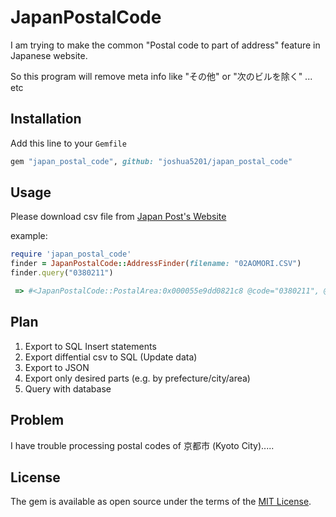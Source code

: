 # JapanPostalCode

I am trying to make the common "Postal code to part of address" feature in Japanese website.

So this program will remove meta info like "その他" or "次のビルを除く" ... etc

## Installation

Add this line to your `Gemfile`

``` ruby
gem "japan_postal_code", github: "joshua5201/japan_postal_code"
```

## Usage

Please download csv file from [Japan Post's Website](https://www.post.japanpost.jp/zipcode/dl/kogaki-zip.html)

example: 

```ruby
require 'japan_postal_code'
finder = JapanPostalCode::AddressFinder(filename: "02AOMORI.CSV")
finder.query("0380211")

 => #<JapanPostalCode::PostalArea:0x000055e9dd0821c8 @code="0380211", @prefecture="青森県", @city="南津軽郡大鰐町", @prefecture_kana="ｱｵﾓﾘｹﾝ", @city_kana="ﾐﾅﾐﾂｶﾞﾙｸﾞﾝｵｵﾜﾆﾏﾁ", @multiple_code=false, @has_area_number=false, @multiple_area=false, @area="大鰐", @area_kana="大鰐">

```

## Plan

1. Export to SQL Insert statements
2. Export diffential csv to SQL (Update data)
3. Export to JSON
4. Export only desired parts (e.g. by prefecture/city/area) 
5. Query with database

## Problem

I have trouble processing postal codes of 京都市 (Kyoto City).....

## License

The gem is available as open source under the terms of the [MIT License](https://opensource.org/licenses/MIT).
